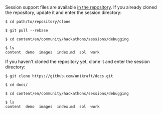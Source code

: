 Session support files are available [in the repository](https://github.com/unikraft/docs).
If you already cloned the repository, update it and enter the session directory:

```console
$ cd path/to/repository/clone

$ git pull --rebase

$ cd content/en/community/hackathons/sessions/debugging

$ ls
content  demo  images  index.md  sol  work
```

If you haven't cloned the repository yet, clone it and enter the session directory:

```console
$ git clone https://github.com/unikraft/docs.git

$ cd docs/

$ cd content/en/community/hackathons/sessions/debugging

$ ls
content  demo  images  index.md  sol  work
```

